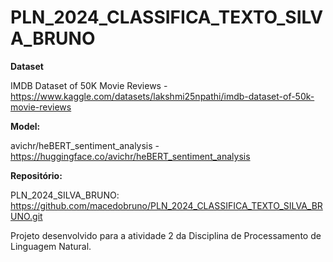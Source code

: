 # PLN_2024_CLASSIFICA_TEXTO_SILVA_BRUNO

**Dataset**

IMDB Dataset of 50K Movie Reviews - https://www.kaggle.com/datasets/lakshmi25npathi/imdb-dataset-of-50k-movie-reviews

**Model:**

avichr/heBERT_sentiment_analysis - https://huggingface.co/avichr/heBERT_sentiment_analysis

**Repositório:**

PLN_2024_SILVA_BRUNO: https://github.com/macedobruno/PLN_2024_CLASSIFICA_TEXTO_SILVA_BRUNO.git


Projeto desenvolvido para a atividade 2 da Disciplina de Processamento de Linguagem Natural.
